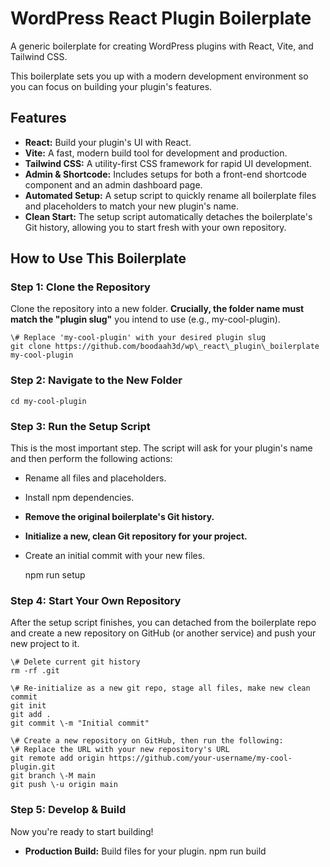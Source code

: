 # **WordPress React Plugin Boilerplate**

A generic boilerplate for creating WordPress plugins with React, Vite, and Tailwind CSS.

This boilerplate sets you up with a modern development environment so you can focus on building your plugin's features.

## **Features**

* **React:** Build your plugin's UI with React.
* **Vite:** A fast, modern build tool for development and production.
* **Tailwind CSS:** A utility-first CSS framework for rapid UI development.
* **Admin & Shortcode:** Includes setups for both a front-end shortcode component and an admin dashboard page.
* **Automated Setup:** A setup script to quickly rename all boilerplate files and placeholders to match your new plugin's name.
* **Clean Start:** The setup script automatically detaches the boilerplate's Git history, allowing you to start fresh with your own repository.

## **How to Use This Boilerplate**

### **Step 1: Clone the Repository**

Clone the repository into a new folder. **Crucially, the folder name must match the "plugin slug"** you intend to use (e.g., my-cool-plugin).

    \# Replace 'my-cool-plugin' with your desired plugin slug
    git clone https://github.com/boodaah3d/wp\_react\_plugin\_boilerplate my-cool-plugin

### **Step 2: Navigate to the New Folder**

    cd my-cool-plugin

### **Step 3: Run the Setup Script**

This is the most important step. The script will ask for your plugin's name and then perform the following actions:

* Rename all files and placeholders.
* Install npm dependencies.
* **Remove the original boilerplate's Git history.**
* **Initialize a new, clean Git repository for your project.**
* Create an initial commit with your new files.

    npm run setup

### **Step 4: Start Your Own Repository**

After the setup script finishes, you can detached from the boilerplate repo and create a new repository on GitHub (or another service) and push your new project to it.

    \# Delete current git history
    rm -rf .git

    \# Re-initialize as a new git repo, stage all files, make new clean commit
    git init
    git add .
    git commit \-m "Initial commit"

    \# Create a new repository on GitHub, then run the following:
    \# Replace the URL with your new repository's URL
    git remote add origin https://github.com/your-username/my-cool-plugin.git
    git branch \-M main
    git push \-u origin main

### **Step 5: Develop & Build**

Now you're ready to start building\!

* **Production Build:** Build files for your plugin.
    npm run build
